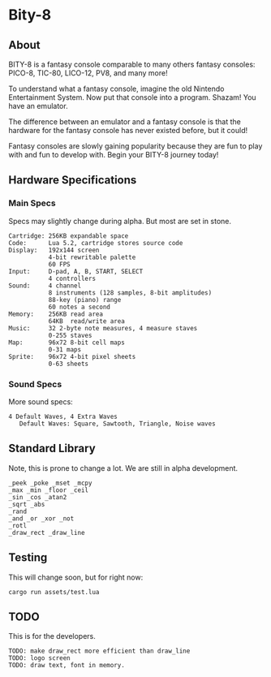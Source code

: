 # Bity-8

## About
BITY-8 is a fantasy console comparable to many others fantasy consoles: PICO-8,
TIC-80, LICO-12, PV8, and many more!

To understand what a fantasy console, imagine the old Nintendo Entertainment
System. Now put that console into a program. Shazam! You have an emulator.

The difference between an emulator and a fantasy console is that the
hardware for the fantasy console has never existed before, but it could!

Fantasy consoles are slowly gaining popularity because they are fun to play
with and fun to develop with. Begin your BITY-8 journey today!

## Hardware Specifications
### Main Specs
Specs may slightly change during alpha. But most are set in stone.
```
Cartridge: 256KB expandable space
Code:      Lua 5.2, cartridge stores source code
Display:   192x144 screen
           4-bit rewritable palette
           60 FPS
Input:     D-pad, A, B, START, SELECT
           4 controllers
Sound:     4 channel
           8 instruments (128 samples, 8-bit amplitudes)
           88-key (piano) range
           60 notes a second
Memory:    256KB read area
           64KB  read/write area
Music:     32 2-byte note measures, 4 measure staves
           0-255 staves
Map:       96x72 8-bit cell maps
           0-31 maps
Sprite:    96x72 4-bit pixel sheets
           0-63 sheets
```

### Sound Specs
More sound specs:
```
4 Default Waves, 4 Extra Waves
   Default Waves: Square, Sawtooth, Triangle, Noise waves
```

## Standard Library
Note, this is prone to change a lot. We are still in alpha development.

```
_peek _poke _mset _mcpy
_max _min _floor _ceil
_sin _cos _atan2
_sqrt _abs
_rand
_and _or _xor _not
_rotl
_draw_rect _draw_line
```

## Testing
This will change soon, but for right now:
```
cargo run assets/test.lua
```

## TODO
This is for the developers.

```
TODO: make draw_rect more efficient than draw_line
TODO: logo screen
TODO: draw text, font in memory.
```

